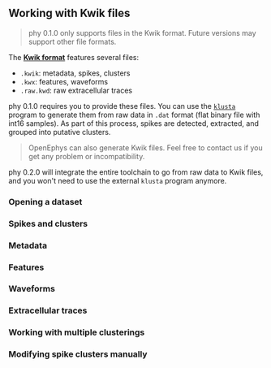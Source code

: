 ## Working with Kwik files

> phy 0.1.0 only supports files in the Kwik format. Future versions may support other file formats.

The [**Kwik format**](https://github.com/klusta-team/kwiklib/wiki/Kwik-format) features several files:

* `.kwik`: metadata, spikes, clusters
* `.kwx`: features, waveforms
* `.raw.kwd`: raw extracellular traces

phy 0.1.0 requires you to provide these files. You can use the [`klusta`](https://github.com/klusta-team/example) program to generate them from raw data in `.dat` format (flat binary file with int16 samples). As part of this process, spikes are detected, extracted, and grouped into putative clusters.

> OpenEphys can also generate Kwik files. Feel free to contact us if you get any problem or incompatibility.

phy 0.2.0 will integrate the entire toolchain to go from raw data to Kwik files, and you won't need to use the external `klusta` program anymore.

### Opening a dataset


### Spikes and clusters


### Metadata


### Features


### Waveforms


### Extracellular traces


### Working with multiple clusterings


### Modifying spike clusters manually



